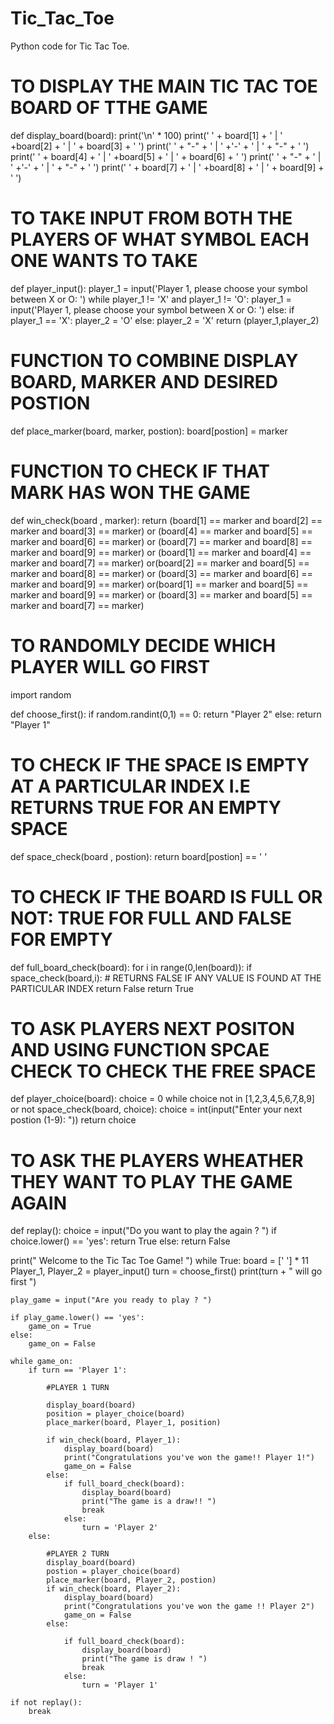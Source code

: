 # Tic_Tac_Toe
Python code for Tic Tac Toe.
# TO DISPLAY THE MAIN TIC TAC TOE BOARD OF TTHE GAME

def display_board(board):
	print('\n' * 100)
	print('                     ' + board[1] + '  |  ' +board[2] + '  |  ' + board[3] + '     ')
	print('                     ' + "-"      + '  |  ' +'-'      + '  |  ' + "-"      + '     ')
	print('                     ' + board[4] + '  |  ' +board[5] + '  |  ' + board[6] + '     ')
	print('                     ' + "-"      + '  |  ' +'-'      + '  |  ' + "-"      + '     ')
	print('                     ' + board[7] + '  |  ' +board[8] + '  |  ' + board[9] + '     ')

# TO TAKE INPUT FROM BOTH THE PLAYERS OF WHAT SYMBOL EACH ONE WANTS TO TAKE

def player_input():
	player_1 = input('Player 1, please choose your symbol between X or O: ')
	while player_1 != 'X' and player_1 != 'O':
		player_1 = input('Player 1, please choose your symbol between X or O: ')
	else:
		if player_1 == 'X':
			player_2 = 'O'
		else:
			player_2 = 'X'
	return (player_1,player_2)

# FUNCTION TO COMBINE DISPLAY BOARD, MARKER AND DESIRED POSTION

def place_marker(board, marker, postion):
	board[postion] = marker

# FUNCTION TO CHECK IF THAT MARK HAS WON THE GAME

def win_check(board , marker):
	return (board[1] == marker and board[2] == marker and board[3] == marker) or (board[4] == marker and board[5] == marker and board[6] == marker) or (board[7] == marker and board[8] == marker and board[9] == marker) or (board[1] == marker and board[4] == marker and board[7] == marker) or(board[2] == marker and board[5] == marker and board[8] == marker) or (board[3] == marker and board[6] == marker and board[9] == marker) or(board[1] == marker and board[5] == marker and board[9] == marker) or (board[3] == marker and board[5] == marker and board[7] == marker) 

# TO RANDOMLY DECIDE WHICH PLAYER WILL GO FIRST

import random

def choose_first():
	if random.randint(0,1) == 0:
		return "Player 2"
	else:
		return "Player 1"

# TO CHECK IF THE SPACE IS EMPTY AT A PARTICULAR INDEX I.E RETURNS TRUE FOR AN EMPTY SPACE

def space_check(board , postion):
	return board[postion] == ' '

# TO CHECK IF THE BOARD IS FULL OR NOT: TRUE FOR FULL AND FALSE FOR EMPTY

def full_board_check(board):
	for i in range(0,len(board)):
		if space_check(board,i):		# RETURNS FALSE IF ANY VALUE IS FOUND AT THE PARTICULAR INDEX
			return False 
	return True

# TO ASK PLAYERS NEXT POSITON AND USING FUNCTION SPCAE CHECK TO CHECK THE FREE SPACE

def player_choice(board):
	choice = 0
	while choice not in [1,2,3,4,5,6,7,8,9] or not space_check(board, choice):
		choice = int(input("Enter your next postion (1-9): "))
	return choice

# TO ASK THE PLAYERS WHEATHER THEY WANT TO PLAY THE GAME AGAIN

def replay():
	choice = input("Do you want to play the again ? ")
	if choice.lower() == 'yes':
		return True 
	else:
		return False


print("     Welcome to the Tic Tac Toe Game! ")
while True:
	board = [' '] * 11
	Player_1, Player_2 = player_input()
	turn = choose_first()
	print(turn + " will go first ")

	play_game = input("Are you ready to play ? ")

	if play_game.lower() == 'yes':
		game_on = True
	else:
		game_on = False

	while game_on:
		if turn == 'Player 1':

			#PLAYER 1 TURN
			
			display_board(board)
			position = player_choice(board)
			place_marker(board, Player_1, position)

			if win_check(board, Player_1):
				display_board(board)
				print("Congratulations you've won the game!! Player 1!")
				game_on = False
			else:
				if full_board_check(board):
					display_board(board)
					print("The game is a draw!! ")
					break
				else:
					turn = 'Player 2'
		else:

			#PLAYER 2 TURN
			display_board(board)
			postion = player_choice(board)
			place_marker(board, Player_2, postion)
			if win_check(board, Player_2):
				display_board(board)
				print("Congratulations you've won the game !! Player 2")
				game_on = False
			else:

				if full_board_check(board):
					display_board(board)
					print("The game is draw ! ")
					break
				else:
					turn = 'Player 1'

	if not replay():
		break
